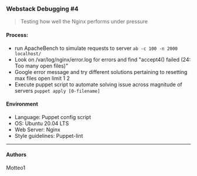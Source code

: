 ### Webstack Debugging #4
> Testing how well the Nginx performs under pressure 

#### Process:
* run ApacheBench to simulate requests to server `ab -c 100 -n 2000 localhost/`
* Look on /var/log/nginx/error.log for errors and find "accept4() failed (24: Too many open files)"
* Google error message and try different solutions pertaining to resetting max files open limit 1 2
* Execute puppet script to automate solving issue across magnitude of servers `puppet apply [0-filename]`

#### Environment
* Language: Puppet config script
* OS: Ubuntu 20.04 LTS
* Web Server: Nginx 
* Style guidelines: Puppet-lint

*** 

#### Authors
Motteo1
